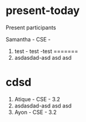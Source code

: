 # present-today

Present participants

Samantha - CSE -



1. test - test -test
=======
1. asdasdad-asd asd asd

 
cdsd
=======
1. Atique - CSE - 3.2
2. asdasdad-asd asd asd
3. Ayon - CSE - 3.2


